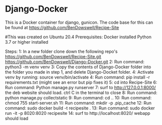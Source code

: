 # Django-Docker

This is a Docker container for django, gunicon.
The code base for this can be found at https://github.com/BenDowswell/Recipe-Site

#This was created on Ubuntu 20.4
Prerequisites:
Docker installed
Python 3.7 or higher installed

Steps:
1: In a new folder clone down the following repo's
    https://github.com/BenDowswell/Recipe-Site.git
    https://github.com/BenDowswell/Django-Docker.git
2:  Run command: python3 -m venv venv
3:  Copy the contents of Django-Docker folder into the folder you made in step 1, and delete Django-Docket folder.
4:  Activate venv by running: source venv/bin/activate
4:  Run command: pip install -r requirements.txt   (might see an error but pip fixes it)
5:  cd into Recipe-Site
6:  Run command: Python manage.py runserver
7:  surf to http://127.0.0.1:8000/  the deb website should load.  ctrl C in the terminal to close
8:  Run command: python manage.py collectstatic
9:  Run command: cd ..
10: Run command: chmod 755 start-server.sh
11: Run command: mkdir -p .pip_cache
12: Run command: sudo docker build -t recipesite .
13: Run command: sudo docker run -it -p 8020:8020 recipesite
14: surf to http://localhost:8020/   webapp should load


